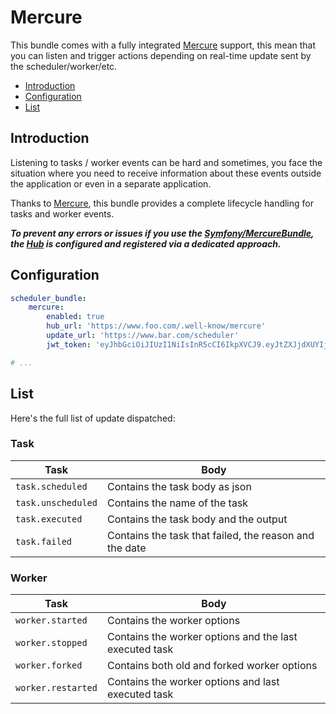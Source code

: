 # Mercure

This bundle comes with a fully integrated [Mercure](https://www.mercure.rocks) support, 
this mean that you can listen and trigger actions depending on real-time update 
sent by the scheduler/worker/etc.

- [Introduction](#introduction)
- [Configuration](#configuration)
- [List](#list)

## Introduction

Listening to tasks / worker events can be hard and sometimes, you face the situation
where you need to receive information about these events outside the application
or even in a separate application.

Thanks to [Mercure](https://www.mercure.rocks), this bundle provides a complete lifecycle handling for
tasks and worker events.

_**To prevent any errors or issues if you use the [Symfony/MercureBundle](https://packagist.org/packages/symfony/mercure-bundle),
the [Hub](https://github.com/symfony/mercure/blob/main/src/Hub.php) is configured and registered via a dedicated approach.**_

## Configuration

```yaml
scheduler_bundle:
    mercure:
        enabled: true
        hub_url: 'https://www.foo.com/.well-know/mercure'
        update_url: 'https://www.bar.com/scheduler'
        jwt_token: 'eyJhbGciOiJIUzI1NiIsInR5cCI6IkpXVCJ9.eyJtZXJjdXUYIjp7InB1Ymxpc2giOlsiKiJdfX0.obDjwCgqtPuIvwBlTxUEmibbBf0zypKCNzNKP7Op4UT' # Invalid token, to change

# ...
```

## List

Here's the full list of update dispatched:

### Task

| Task                       | Body                                                   |
| ---------------------------| -------------------------------------------------------|
| `task.scheduled`           | Contains the task body as json                         |
| `task.unscheduled`         | Contains the name of the task                          |
| `task.executed`            | Contains the task body and the output                  |
| `task.failed`              | Contains the task that failed, the reason and the date |

### Worker

| Task                       | Body                                                   |
| ---------------------------| -------------------------------------------------------|
| `worker.started`           | Contains the worker options                            |
| `worker.stopped`           | Contains the worker options and the last executed task |
| `worker.forked`            | Contains both old and forked worker options            |
| `worker.restarted`         | Contains the worker options and last executed task     |
